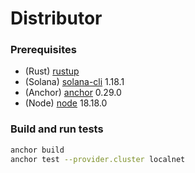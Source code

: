 # Distributor

### Prerequisites

- (Rust) [rustup](https://www.rust-lang.org/tools/install)
- (Solana) [solana-cli](https://docs.solana.com/cli/install-solana-cli-tools) 1.18.1
- (Anchor) [anchor](https://www.anchor-lang.com/docs/installation) 0.29.0
- (Node) [node](https://github.com/nvm-sh/nvm) 18.18.0

### Build and run tests

```bash
anchor build
anchor test --provider.cluster localnet
```